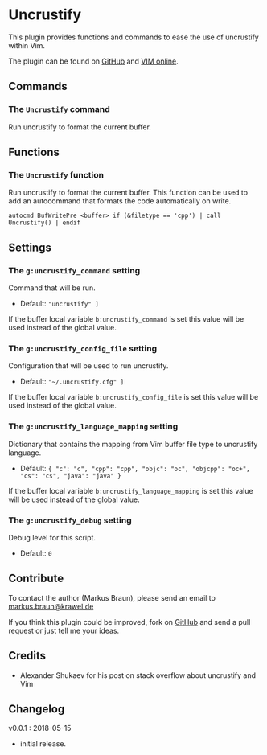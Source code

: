 # Uncrustify

This plugin provides functions and commands to ease the use of uncrustify
within Vim.

The plugin can be found on [GitHub] and [VIM online].

## Commands

### The `Uncrustify` command

Run uncrustify to format the current buffer.

## Functions

### The `Uncrustify` function

Run uncrustify to format the current buffer. This function can be used to add
an autocommand that formats the code automatically on write.

```vim
autocmd BufWritePre <buffer> if (&filetype == 'cpp') | call Uncrustify() | endif
```

## Settings

### The `g:uncrustify_command` setting

Command that will be run.

  - Default: `"uncrustify" ]`

If the buffer local variable `b:uncrustify_command` is set this value will be
used instead of the global value.

### The `g:uncrustify_config_file` setting

Configuration that will be used to run uncrustify.

  - Default: `"~/.uncrustify.cfg" ]`

If the buffer local variable `b:uncrustify_config_file` is set this value will
be used instead of the global value.

### The `g:uncrustify_language_mapping` setting

Dictionary that contains the mapping from Vim buffer file type to uncrustify
language.

  - Default: `{ "c": "c", "cpp": "cpp", "objc": "oc", "objcpp": "oc+", "cs": "cs", "java": "java" }`

If the buffer local variable `b:uncrustify_language_mapping` is set this value
will be used instead of the global value.

### The `g:uncrustify_debug` setting

Debug level for this script.

  - Default: `0`

## Contribute

To contact the author (Markus Braun), please send an email to <markus.braun@krawel.de>

If you think this plugin could be improved, fork on [GitHub] and send a pull
request or just tell me your ideas.

## Credits

- Alexander Shukaev for his post on stack overflow about uncrustify and Vim

## Changelog

v0.0.1 : 2018-05-15

  - initial release.

[GitHub]: https://github.com/embear/vim-uncrustify
[VIM online]: http://www.vim.org/scripts/script.php?script_id=5684
